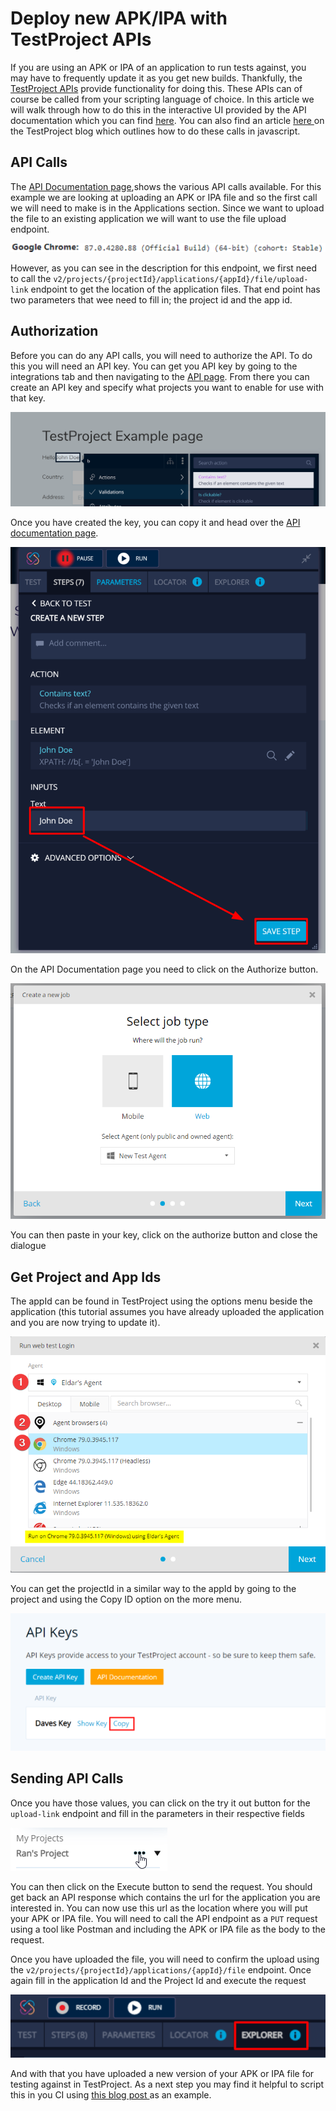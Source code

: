 # Deploy new APK/IPA with TestProject APIs

If you are using an APK or IPA of an application to run tests against, you may have to frequently update it as you get new builds. Thankfully, the [TestProject APIs](https://api.testproject.io/docs/v2/) provide functionality for doing this. These APIs can of course be called from your scripting language of choice. In this article we will walk through how to do this in the interactive UI provided by the API documentation which you can find [here](https://api.testproject.io/docs/v2/). You can also find an article [here ](https://blog.testproject.io/2019/08/27/test-automation-ci-testproject-api/)on the TestProject blog which outlines how to do these calls in javascript.

## API Calls

The [API Documentation page](https://api.testproject.io/docs/v2/),shows the various API calls available. For this example we are looking at uploading an APK or IPA file and so the first call we will need to make is in the Applications section. Since we want to upload the file to an existing application we will want to use the file upload endpoint.

![File upload endpoint](../.gitbook/assets/image%20%28227%29.png)

However, as you can see in the description for this endpoint, we first need to call the  `v2/projects/{projectId}/applications/{appId}/file/upload-link` endpoint to get the location of the application files.  That end point has two parameters that wee need to fill in; the project id and the app id.

## Authorization

Before you can do any API calls, you will need to authorize the API. To do this you will need an API key. You can get you API key by going to the integrations tab and then navigating to the [API page](https://app.testproject.io/#/integrations/api). From there you can create an API key and specify what projects you want to enable for use with that key.

![Create an API Key](../.gitbook/assets/image%20%28213%29.png)

Once you have created the key, you can copy it and head over the [API documentation page](https://api.testproject.io/docs/v2/).

![Copy API Key](../.gitbook/assets/image%20%28214%29.png)

On the API Documentation page you need to click on the Authorize button.

![Authorize API Calls](../.gitbook/assets/image%20%2835%29.png)

You can then paste in your key, click on the authorize button and close the dialogue

## Get Project and App Ids

The appId can be found in TestProject using the options menu beside the application \(this tutorial assumes you have already uploaded the application and you are now trying to update it\).

![Get Application Id](../.gitbook/assets/image%20%2893%29.png)

You can get the projectId in a similar way to the appId by going to the project and using the Copy ID option on the more menu.

![ProjectId](../.gitbook/assets/image%20%28169%29.png)

## Sending API Calls

Once you have those values, you can click on the try it out button for the `upload-link` endpoint and fill in the parameters in their respective fields

![Fill in parameters](../.gitbook/assets/image%20%28222%29.png)

You can then click on the Execute button to send the request. You should get back an API response which contains the url for the application you are interested in. You can now use this url as the location where you will put your APK or IPA file. You will need to call the API endpoint as a `PUT` request using a tool like Postman and including the APK or IPA file as the body to the request.

Once you have uploaded the file, you will need to confirm the upload using the  `v2/projects/{projectId}/applications/{appId}/file` endpoint.  Once again fill in the application Id and the Project Id and execute the request

![Confirm the upload](../.gitbook/assets/image%20%28217%29.png)

And with that you have uploaded a new version of your APK or IPA file for testing against in TestProject. As a next step you may find it helpful to script this in you CI using [this blog post ](https://blog.testproject.io/2019/08/27/test-automation-ci-testproject-api/)as an example.



